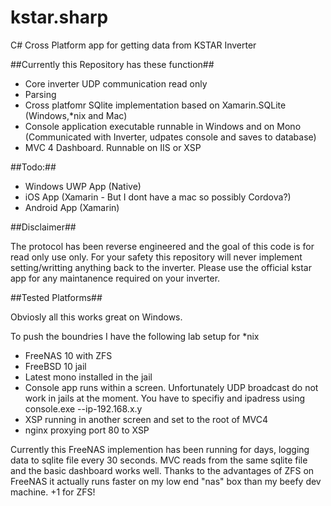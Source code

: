 # kstar.sharp
C# Cross Platform app for getting data from KSTAR Inverter

##Currently this Repository has these function##

 - Core inverter UDP communication read only
 - Parsing
 - Cross platfomr SQlite implementation based on Xamarin.SQLite (Windows,*nix and Mac)
 - Console application executable runnable in Windows and on Mono (Communicated with Inverter, udpates console and saves to database)
 - MVC 4 Dashboard. Runnable on IIS or XSP
 
##Todo:##
 
 - Windows UWP App (Native)
 - iOS App (Xamarin - But I dont have a mac so possibly Cordova?)
 - Android App (Xamarin)
 
##Disclaimer##

The protocol has been reverse engineered and the goal of this code is for read only use only. 
For your safety this repository will never implement setting/writting anything back to the inverter.
Please use the official kstar app for any maintanence required on your inverter.


##Tested Platforms##

Obviosly all this works great on Windows.

To push the boundries I have the following lab setup for *nix
 - FreeNAS 10 with ZFS
 - FreeBSD 10 jail
 - Latest mono installed in the jail
 - Console app runs within a screen. Unfortunately UDP broadcast do not work in jails at the moment. You have to specifiy and ipadress using console.exe --ip-192.168.x.y
 - XSP running in another screen and set to the root of MVC4
 - nginx proxying port 80 to XSP

Currently this FreeNAS implemention has been running for days, logging data to sqlite file every 30 seconds. MVC reads from the same sqlite file and the basic dashboard works well. Thanks to the advantages of ZFS on FreeNAS it actually runs faster on my low end "nas" box than my beefy dev machine. +1 for ZFS!
